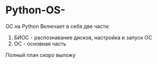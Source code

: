 # Python-OS-
ОС на Python
Включает в себя две части:
1) БИОС - распознавание дисков, настройка и запуск ОС
2) ОС - основная часть

Полный план скоро выложу
